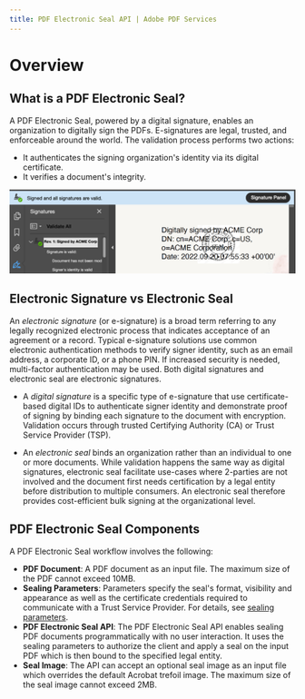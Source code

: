```yaml
---
title: PDF Electronic Seal API | Adobe PDF Services
---
```

# Overview

## What is a PDF Electronic Seal?

A PDF Electronic Seal, powered by a digital signature, enables an organization to digitally sign the PDFs. E-signatures are legal, trusted, and enforceable around the world. The validation process performs two actions: 

* It authenticates the signing organization's identity via its digital certificate. 
* It verifies a document's integrity. 

![PDF Electronic Seal](../images/blueBar.png)

## Electronic Signature vs Electronic Seal

An *electronic signature* (or e-signature) is a broad term referring to any legally recognized electronic process that indicates acceptance of an agreement or a record. Typical e-signature solutions use common electronic authentication methods to verify signer identity, such as an email address, a corporate ID, or a phone PIN. If increased security is needed, multi-factor authentication may be used. Both digital signatures and electronic seal are electronic signatures. 

* A *digital signature* is a specific type of e-signature that use certificate-based digital IDs to authenticate signer identity and demonstrate proof of signing by binding each signature to the document with encryption. Validation occurs through trusted Certifying Authority (CA) or Trust Service Provider (TSP).

* An *electronic seal* binds an organization rather than an individual to one or more documents. While validation happens the same way as digital signatures, electronic seal facilitate use-cases where 2-parties are not involved and the document first needs certification by a legal entity before distribution to multiple consumers. An electronic seal therefore provides cost-efficient bulk signing at the organizational level.

## PDF Electronic Seal Components

A PDF Electronic Seal workflow involves the following:

* **PDF Document**: A PDF document as an input file. The maximum size of the PDF cannot exceed 10MB.
* **Sealing Parameters**: Parameters  specify the seal's format, visibility and appearance as well as the certificate credentials required to communicate with a Trust Service Provider. For details, see [sealing parameters](/overview/pdf-electronic-seal-api/quickstarts/#parameters).
* **PDF Electronic Seal API**: The PDF Electronic Seal API enables sealing PDF documents programmatically with no user interaction. It uses the sealing parameters to authorize the client and apply a seal on the input PDF which is then bound to the specified legal entity.
* **Seal Image**: The API can accept an optional seal image as an input file which overrides the default Acrobat trefoil image. The maximum size of the seal image cannot exceed 2MB.
